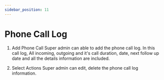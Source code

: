 ```yaml
---
sidebar_position: 11
---
```

 
# Phone Call Log
1. Add Phone Call
Super admin can able to add the phone call log. In this call log, All incoming, outgoing and it's call duration, date, next follow up date and all the details information are included.

2. Select Actions
Super admin can edit, delete the phone call log information.